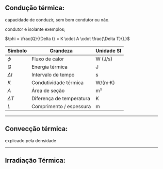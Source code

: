 ## Condução térmica: 

capacidade de conduzir, sem bom condutor ou não. 

condutor e isolante exemplos; 


$\phi = \frac{Q}{\Delta t} = K \cdot A \cdot \frac{\Delta T}{L}$

| Símbolo    | Grandeza                 | Unidade SI |
| ---------- | ------------------------ | ---------- |
| $\phi$     | Fluxo de calor           | W (J/s)    |
| $Q$        | Energia térmica          | J          |
| $\Delta t$ | Intervalo de tempo       | s          |
| $K$        | Condutividade térmica    | W/(m·K)    |
| $A$        | Área de seção            | m²         |
| $\Delta T$ | Diferença de temperatura | K          |
| $L$        | Comprimento / espessura  | m          |

---
## Convecção térmica:

explicado pela densidade

---
## Irradiação Térmica:

